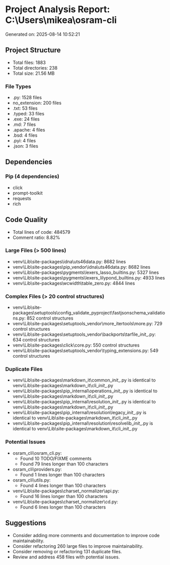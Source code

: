 # Project Analysis Report: C:\Users\mikea\osram-cli
Generated on: 2025-08-14 10:52:21

## Project Structure
- Total files: 1883
- Total directories: 238
- Total size: 21.56 MB

### File Types
- .py: 1528 files
- no_extension: 200 files
- .txt: 53 files
- .typed: 33 files
- .exe: 24 files
- .md: 7 files
- .apache: 4 files
- .bsd: 4 files
- .pyi: 4 files
- .json: 3 files

## Dependencies
### Pip (4 dependencies)
- click
- prompt-toolkit
- requests
- rich

## Code Quality
- Total lines of code: 484579
- Comment ratio: 8.82%

### Large Files (> 500 lines)
- venv\Lib\site-packages\idna\uts46data.py: 8682 lines
- venv\Lib\site-packages\pip\_vendor\idna\uts46data.py: 8682 lines
- venv\Lib\site-packages\pygments\lexers\_lasso_builtins.py: 5327 lines
- venv\Lib\site-packages\pygments\lexers\_lilypond_builtins.py: 4933 lines
- venv\Lib\site-packages\wcwidth\table_zero.py: 4844 lines

### Complex Files (> 20 control structures)
- venv\Lib\site-packages\setuptools\config\_validate_pyproject\fastjsonschema_validations.py: 852 control structures
- venv\Lib\site-packages\setuptools\_vendor\more_itertools\more.py: 729 control structures
- venv\Lib\site-packages\setuptools\_vendor\backports\tarfile\__init__.py: 634 control structures
- venv\Lib\site-packages\click\core.py: 550 control structures
- venv\Lib\site-packages\setuptools\_vendor\typing_extensions.py: 549 control structures

### Duplicate Files
- venv\Lib\site-packages\markdown_it\common\__init__.py is identical to venv\Lib\site-packages\markdown_it\cli\__init__.py
- venv\Lib\site-packages\pip\_internal\operations\__init__.py is identical to venv\Lib\site-packages\markdown_it\cli\__init__.py
- venv\Lib\site-packages\pip\_internal\resolution\__init__.py is identical to venv\Lib\site-packages\markdown_it\cli\__init__.py
- venv\Lib\site-packages\pip\_internal\resolution\legacy\__init__.py is identical to venv\Lib\site-packages\markdown_it\cli\__init__.py
- venv\Lib\site-packages\pip\_internal\resolution\resolvelib\__init__.py is identical to venv\Lib\site-packages\markdown_it\cli\__init__.py

### Potential Issues
- osram_cli\osram_cli.py:
  - Found 10 TODO/FIXME comments
  - Found 79 lines longer than 100 characters
- osram_cli\providers.py:
  - Found 1 lines longer than 100 characters
- osram_cli\utils.py:
  - Found 4 lines longer than 100 characters
- venv\Lib\site-packages\charset_normalizer\api.py:
  - Found 16 lines longer than 100 characters
- venv\Lib\site-packages\charset_normalizer\cd.py:
  - Found 6 lines longer than 100 characters

## Suggestions
- Consider adding more comments and documentation to improve code maintainability.
- Consider refactoring 260 large files to improve maintainability.
- Consider removing or refactoring 131 duplicate files.
- Review and address 458 files with potential issues.